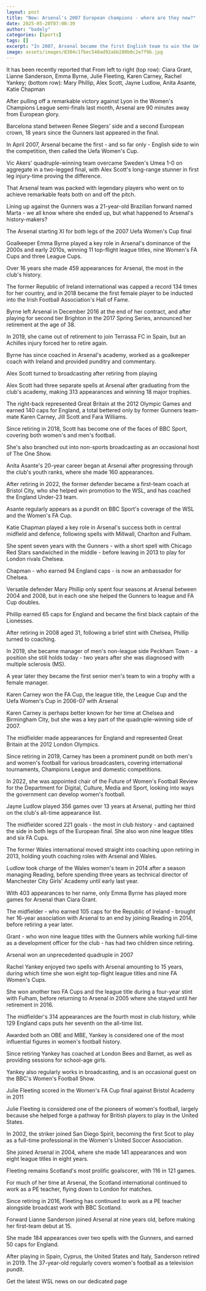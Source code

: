 ```yaml
---
layout: post
title: "New: Arsenal's 2007 European champions - where are they now?"
date: 2025-05-20T07:00:39
author: "badely"
categories: [Sports]
tags: []
excerpt: "In 2007, Arsenal became the first English team to win the Uefa Women's Champions League. BBC Sport take a look at where their European heroes are now."
image: assets/images/8304c1fbec540ad92abb280b0c2e7f9b.jpg
---
```


It has been recently reported that From left to right (top row): Ciara Grant, Lianne Sanderson, Emma Byrne, Julie Fleeting, Karen Carney, Rachel Yankey; (bottom row): Mary Phillip, Alex Scott, Jayne Ludlow, Anita Asante, Katie Chapman 

After pulling off a remarkable victory against Lyon in the Women's Champions League semi-finals last month, Arsenal are 90 minutes away from European glory.

Barcelona stand between Renee Slegers' side and a second European crown, 18 years since the Gunners last appeared in the final.

In April 2007, Arsenal became the first - and so far only - English side to win the competition, then called the Uefa Women's Cup.

Vic Akers' quadruple-winning team overcame Sweden's Umea 1-0 on aggregate in a two-legged final, with Alex Scott's long-range stunner in first leg injury-time proving the difference.

That Arsenal team was packed with legendary players who went on to achieve remarkable feats both on and off the pitch.

Lining up against the Gunners was a 21-year-old Brazilian forward named Marta - we all know where she ended up, but what happened to Arsenal's history-makers?

The Arsenal starting XI for both legs of the 2007 Uefa Women's Cup final

Goalkeeper Emma Byrne played a key role in Arsenal's dominance of the 2000s and early 2010s, winning 11 top-flight league titles, nine Women's FA Cups and three League Cups.

Over 16 years she made 459 appearances for Arsenal, the most in the club's history.

The former Republic of Ireland international was capped a record 134 times for her country, and in 2018 became the first female player to be inducted into the Irish Football Association's Hall of Fame.

Byrne left Arsenal in December 2016 at the end of her contract, and after playing for second tier Brighton in the 2017 Spring Series, announced her retirement at the age of 38.

In 2019, she came out of retirement to join Terrassa FC in Spain, but an Achilles injury forced her to retire again.

Byrne has since coached in Arsenal's academy, worked as a goalkeeper coach with Ireland and provided punditry and commentary.

Alex Scott turned to broadcasting after retiring from playing

Alex Scott had three separate spells at Arsenal after graduating from the club's academy, making 313 appearances and winning 18 major trophies.

The right-back represented Great Britain at the 2012 Olympic Games and earned 140 caps for England, a total bettered only by former Gunners team-mate Karen Carney, Jill Scott and Fara Williams.

Since retiring in 2018, Scott has become one of the faces of BBC Sport, covering both women's and men's football.

She's also branched out into non-sports broadcasting as an occasional host of The One Show.

Anita Asante's 20-year career began at Arsenal after progressing through the club's youth ranks, where she made 160 appearances.

After retiring in 2022, the former defender became a first-team coach at Bristol City, who she helped win promotion to the WSL, and has coached the England Under-23 team.

Asante regularly appears as a pundit on BBC Sport's coverage of the WSL and the Women's FA Cup.

Katie Chapman played a key role in Arsenal's success both in central midfield and defence, following spells with Millwall, Charlton and Fulham.

She spent seven years with the Gunners - with a short spell with Chicago Red Stars sandwiched in the middle - before leaving in 2013 to play for London rivals Chelsea.

Chapman - who earned 94 England caps - is now an ambassador for Chelsea.

Versatile defender Mary Phillip only spent four seasons at Arsenal between 2004 and 2008, but in each one she helped the Gunners to league and FA Cup doubles.

Phillip earned 65 caps for England and became the first black captain of the Lionesses.

After retiring in 2008 aged 31, following a brief stint with Chelsea, Phillip turned to coaching.

In 2019, she became manager of men's non-league side Peckham Town - a position she still holds today - two years after she was diagnosed with multiple sclerosis (MS).

A year later they became the first senior men's team to win a trophy with a female manager.

Karen Carney won the FA Cup, the league title, the League Cup and the Uefa Women's Cup in 2006-07 with Arsenal

Karen Carney is perhaps better known for her time at Chelsea and Birmingham City, but she was a key part of the quadruple-winning side of 2007.

The midfielder made appearances for England and represented Great Britain at the 2012 London Olympics.

Since retiring in 2019, Carney has been a prominent pundit on both men's and women's football for various broadcasters, covering international tournaments, Champions League and domestic competitions.

In 2022, she was appointed chair of the Future of Women's Football Review for the Department for Digital, Culture, Media and Sport, looking into ways the government can develop women's football.

Jayne Ludlow played 356 games over 13 years at Arsenal, putting her third on the club's all-time appearance list.

The midfielder scored 221 goals - the most in club history - and captained the side in both legs of the European final. She also won nine league titles and six FA Cups.

The former Wales international moved straight into coaching upon retiring in 2013, holding youth coaching roles with Arsenal and Wales.

Ludlow took charge of the Wales women's team in 2014 after a season managing Reading, before spending three years as technical director of Manchester City Girls' Academy until early last year.

With 403 appearances to her name, only Emma Byrne has played more games for Arsenal than Ciara Grant.

The midfielder - who earned 105 caps for the Republic of Ireland - brought her 16-year association with Arsenal to an end by joining Reading in 2014, before retiring a year later.

Grant - who won nine league titles with the Gunners while working full-time as a development officer for the club - has had two children since retiring.

Arsenal won an unprecedented quadruple in 2007

Rachel Yankey enjoyed two spells with Arsenal amounting to 15 years, during which time she won eight top-flight league titles and nine FA Women's Cups.

She won another two FA Cups and the league title during a four-year stint with Fulham, before returning to Arsenal in 2005 where she stayed until her retirement in 2016.

The midfielder's 314 appearances are the fourth most in club history, while 129 England caps puts her seventh on the all-time list.

Awarded both an OBE and MBE, Yankey is considered one of the most influential figures in women's football history.

Since retiring Yankey has coached at London Bees and Barnet, as well as providing sessions for school-age girls.

Yankey also regularly works in broadcasting, and is an occasional guest on the BBC's Women's Football Show.

Julie Fleeting scored in the Women's FA Cup final against Bristol Academy in 2011

Julie Fleeting is considered one of the pioneers of women's football, largely because she helped forge a pathway for British players to play in the United States.

In 2002, the striker joined San Diego Spirit, becoming the first Scot to play as a full-time professional in the Women's United Soccer Association.

She joined Arsenal in 2004, where she made 141 appearances and won eight league titles in eight years.

Fleeting remains Scotland's most prolific goalscorer, with 116 in 121 games.

For much of her time at Arsenal, the Scotland international continued to work as a PE teacher, flying down to London for matches.

Since retiring in 2016, Fleeting has continued to work as a PE teacher alongside broadcast work with BBC Scotland.

Forward Lianne Sanderson joined Arsenal at nine years old, before making her first-team debut at 15.

She made 184 appearances over two spells with the Gunners, and earned 50 caps for England.

After playing in Spain, Cyprus, the United States and Italy, Sanderson retired in 2019. The 37-year-old regularly covers women's football as a television pundit.

Get the latest WSL news on our dedicated page

